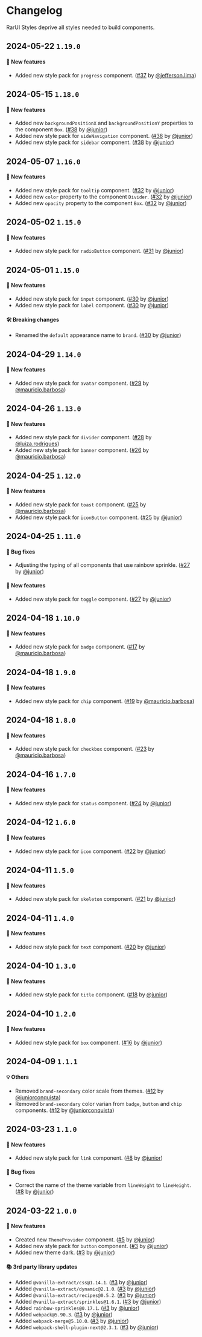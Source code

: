 # Changelog

RarUI Styles deprive all styles needed to build components.

## 2024-05-22 `1.19.0`

#### 🎉 New features

- Added new style pack for `progress` component. ([#37](https://git.rarolabs.com.br/frontend/rarui/-/merge_requests/37) by [@jefferson.lima](https://git.rarolabs.com.br/jefferson.lima))

## 2024-05-15 `1.18.0`

#### 🎉 New features

- Added new `backgroundPositionX` and `backgroundPositionY` properties to the component `Box`. ([#38](https://git.rarolabs.com.br/frontend/rarui/-/merge_requests/38) by [@junior](https://git.rarolabs.com.br/junior))
- Added new style pack for `sideNavigation` component. ([#38](https://git.rarolabs.com.br/frontend/rarui/-/merge_requests/38) by [@junior](https://git.rarolabs.com.br/junior))
- Added new style pack for `sidebar` component. ([#38](https://git.rarolabs.com.br/frontend/rarui/-/merge_requests/38) by [@junior](https://git.rarolabs.com.br/junior))

## 2024-05-07 `1.16.0`

#### 🎉 New features

- Added new style pack for `tooltip` component. ([#32](https://git.rarolabs.com.br/frontend/rarui/-/merge_requests/32) by [@junior](https://git.rarolabs.com.br/junior))
- Added new `color` property to the component `Divider`. ([#32](https://git.rarolabs.com.br/frontend/rarui/-/merge_requests/32) by [@junior](https://git.rarolabs.com.br/junior))
- Added new `opacity` property to the component `Box`. ([#32](https://git.rarolabs.com.br/frontend/rarui/-/merge_requests/32) by [@junior](https://git.rarolabs.com.br/junior))

## 2024-05-02 `1.15.0`

#### 🎉 New features

- Added new style pack for `radioButton` component. ([#31](https://git.rarolabs.com.br/frontend/rarui/-/merge_requests/31) by [@junior](https://git.rarolabs.com.br/junior))

## 2024-05-01 `1.15.0`

#### 🎉 New features

- Added new style pack for `input` component. ([#30](https://git.rarolabs.com.br/frontend/rarui/-/merge_requests/30) by [@junior](https://git.rarolabs.com.br/junior))
- Added new style pack for `label` component. ([#30](https://git.rarolabs.com.br/frontend/rarui/-/merge_requests/30) by [@junior](https://git.rarolabs.com.br/junior))

#### 🛠 Breaking changes

- Renamed the `default` appearance name to `brand`. ([#30](https://git.rarolabs.com.br/frontend/rarui/-/merge_requests/30) by [@junior](https://git.rarolabs.com.br/junior))

## 2024-04-29 `1.14.0`

#### 🎉 New features

- Added new style pack for `avatar` component. ([#29](https://git.rarolabs.com.br/frontend/rarui/-/merge_requests/29) by [@mauricio.barbosa](https://git.rarolabs.com.br/mauricio.barbosa))

## 2024-04-26 `1.13.0`

#### 🎉 New features

- Added new style pack for `divider` component. ([#28](https://git.rarolabs.com.br/frontend/rarui/-/merge_requests/28) by [@luiza.rodrigues](https://git.rarolabs.com.br/luiza.rodrigues))
- Added new style pack for `banner` component. ([#26](https://git.rarolabs.com.br/frontend/rarui/-/merge_requests/26) by [@mauricio.barbosa](https://git.rarolabs.com.br/mauricio.barbosa))

## 2024-04-25 `1.12.0`

#### 🎉 New features

- Added new style pack for `toast` component. ([#25](https://git.rarolabs.com.br/frontend/rarui/-/merge_requests/25) by [@mauricio.barbosa](https://git.rarolabs.com.br/mauricio.barbosa))
- Added new style pack for `iconButton` component. ([#25](https://git.rarolabs.com.br/frontend/rarui/-/merge_requests/25) by [@junior](https://git.rarolabs.com.br/junior))

## 2024-04-25 `1.11.0`

#### 🐛 Bug fixes

- Adjusting the typing of all components that use rainbow sprinkle. ([#27](https://git.rarolabs.com.br/frontend/rarui/-/merge_requests/27) by [@junior](https://git.rarolabs.com.br/junior))

#### 🎉 New features

- Added new style pack for `toggle` component. ([#27](https://git.rarolabs.com.br/frontend/rarui/-/merge_requests/27) by [@junior](https://git.rarolabs.com.br/junior))

## 2024-04-18 `1.10.0`

#### 🎉 New features

- Added new style pack for `badge` component. ([#17](https://git.rarolabs.com.br/frontend/rarui/-/merge_requests/17) by [@mauricio.barbosa](https://git.rarolabs.com.br/mauricio.barbosa))

## 2024-04-18 `1.9.0`

#### 🎉 New features

- Added new style pack for `chip` component. ([#19](https://git.rarolabs.com.br/frontend/rarui/-/merge_requests/19) by [@mauricio.barbosa](https://git.rarolabs.com.br/mauricio.barbosa))

## 2024-04-18 `1.8.0`

#### 🎉 New features

- Added new style pack for `checkbox` component. ([#23](https://git.rarolabs.com.br/frontend/rarui/-/merge_requests/23) by [@mauricio.barbosa](https://git.rarolabs.com.br/mauricio.barbosa))

## 2024-04-16 `1.7.0`

#### 🎉 New features

- Added new style pack for `status` component. ([#24](https://git.rarolabs.com.br/frontend/rarui/-/merge_requests/24) by [@junior](https://git.rarolabs.com.br/junior))

## 2024-04-12 `1.6.0`

#### 🎉 New features

- Added new style pack for `icon` component. ([#22](https://git.rarolabs.com.br/frontend/rarui/-/merge_requests/22) by [@junior](https://git.rarolabs.com.br/junior))

## 2024-04-11 `1.5.0`

#### 🎉 New features

- Added new style pack for `skeleton` component. ([#21](https://git.rarolabs.com.br/frontend/rarui/-/merge_requests/21) by [@junior](https://git.rarolabs.com.br/junior))

## 2024-04-11 `1.4.0`

#### 🎉 New features

- Added new style pack for `text` component. ([#20](https://git.rarolabs.com.br/frontend/rarui/-/merge_requests/20) by [@junior](https://git.rarolabs.com.br/junior))

## 2024-04-10 `1.3.0`

#### 🎉 New features

- Added new style pack for `title` component. ([#18](https://git.rarolabs.com.br/frontend/rarui/-/merge_requests/18) by [@junior](https://git.rarolabs.com.br/junior))

## 2024-04-10 `1.2.0`

#### 🎉 New features

- Added new style pack for `box` component. ([#16](https://git.rarolabs.com.br/frontend/rarui/-/merge_requests/16) by [@junior](https://git.rarolabs.com.br/junior))

## 2024-04-09 `1.1.1`

#### 💡 Others

- Removed `brand-secondary` color scale from themes. ([#12](https://git.rarolabs.com.br/frontend/rarui/-/merge_requests/12) by [@juniorconquista](https://github.com/juniorconquista))
- Removed `brand-secondary` color varian from `badge`, `button` and `chip` components. ([#12](https://git.rarolabs.com.br/frontend/rarui/-/merge_requests/12) by [@juniorconquista](https://github.com/juniorconquista))

## 2024-03-23 `1.1.0`

#### 🎉 New features

- Added new style pack for `link` component. ([#8](https://git.rarolabs.com.br/frontend/rarui/-/merge_requests/8) by [@junior](https://git.rarolabs.com.br/junior))

#### 🐛 Bug fixes

- Correct the name of the theme variable from `lineWeight` to `lineHeight`. ([#8](https://git.rarolabs.com.br/frontend/rarui/-/merge_requests/8) by [@junior](https://git.rarolabs.com.br/junior))

## 2024-03-22 `1.0.0`

#### 🎉 New features

- Created new `ThemeProvider` component. ([#5](https://git.rarolabs.com.br/frontend/rarui/-/merge_requests/5) by [@junior](https://git.rarolabs.com.br/junior))
- Added new style pack for `button` component. ([#3](https://git.rarolabs.com.br/frontend/rarui/-/merge_requests/3) by [@junior](https://git.rarolabs.com.br/junior))
- Added new theme dark. ([#3](https://git.rarolabs.com.br/frontend/rarui/-/merge_requests/3) by [@junior](https://git.rarolabs.com.br/junior))

#### 📚 3rd party library updates

- Added `@vanilla-extract/css@1.14.1`. ([#3](https://git.rarolabs.com.br/frontend/rarui/-/merge_requests/3) by [@junior](https://git.rarolabs.com.br/junior))
- Added `@vanilla-extract/dynamic@2.1.0`. ([#3](https://git.rarolabs.com.br/frontend/rarui/-/merge_requests/3) by [@junior](https://git.rarolabs.com.br/junior))
- Added `@vanilla-extract/recipes@0.5.2`. ([#3](https://git.rarolabs.com.br/frontend/rarui/-/merge_requests/3) by [@junior](https://git.rarolabs.com.br/junior))
- Added `@vanilla-extract/sprinkles@1.6.1`. ([#3](https://git.rarolabs.com.br/frontend/rarui/-/merge_requests/3) by [@junior](https://git.rarolabs.com.br/junior))
- Added `rainbow-sprinkles@0.17.1`. ([#3](https://git.rarolabs.com.br/frontend/rarui/-/merge_requests/3) by [@junior](https://git.rarolabs.com.br/junior))
- Added `webpack@5.90.3`. ([#3](https://git.rarolabs.com.br/frontend/rarui/-/merge_requests/3) by [@junior](https://git.rarolabs.com.br/junior))
- Added `webpack-merge@5.10.0`. ([#3](https://git.rarolabs.com.br/frontend/rarui/-/merge_requests/3) by [@junior](https://git.rarolabs.com.br/junior))
- Added `webpack-shell-plugin-next@2.3.1`. ([#3](https://git.rarolabs.com.br/frontend/rarui/-/merge_requests/3) by [@junior](https://git.rarolabs.com.br/junior))

<!-- #### 🛠 Breaking changes -->

<!-- #### 📚 3rd party library updates -->

<!-- #### 🎉 New features -->

<!-- #### 🐛 Bug fixes -->

<!-- #### 💡 Others -->

<!-- #### ⚠️ Notices -->
